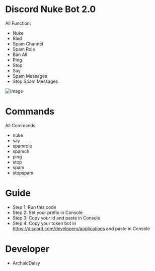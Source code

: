 # Discord Nuke Bot 2.0
All Function:
- Nuke
- Raid
- Spam Channel
- Spam Role 
- Ban All
- Ping
- Stop
- Say 
- Spam Messages
- Stop Spam Messages

![image](https://user-images.githubusercontent.com/97022487/156101148-ccd1fcbd-bd42-4070-b7b4-e920dc6959ee.png)


# Commands
All Commands:
- nuke
- say <content>
- spamrole
- spamch
- ping
- stop
- spam
- stopspam

# Guide
- Step 1:  Run this code
- Step 2: Set your prefix in Console 
- Step 3: Copy your id and paste in Console
- Step 4: Copy your token bot in https://discord.com/developers/applications and paste in Console 

# Developer
- ArchaicDaisy


